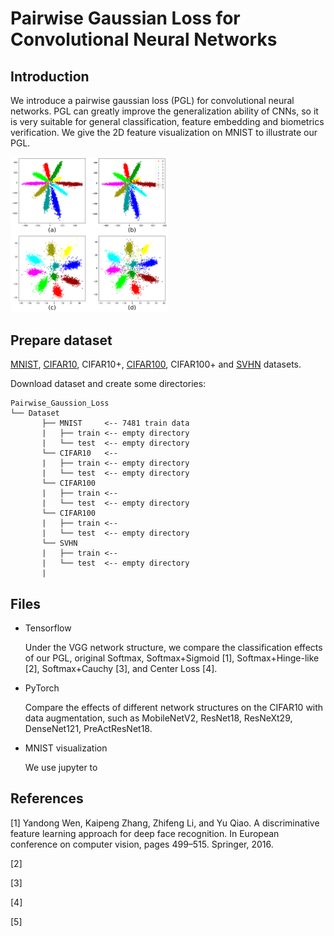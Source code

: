 # Pairwise Gaussian Loss for Convolutional Neural Networks

## Introduction

We introduce a pairwise gaussian loss (PGL) for convolutional neural networks. PGL can greatly improve the generalization ability of CNNs, so it is very suitable for general classification, feature embedding and biometrics verification. We give the 2D feature visualization on MNIST to illustrate our PGL.

<img src="image/Softmax_vs_Gloss.png" width="50%" height="50%">

## Prepare dataset

[MNIST](http://yann.lecun.com/exdb/mnist/), 
[CIFAR10](http://www.cs.toronto.edu/~kriz/cifar.html), CIFAR10+, 
[CIFAR100](http://www.cs.toronto.edu/~kriz/cifar.html), CIFAR100+ and 
[SVHN](http://ufldl.stanford.edu/housenumbers/) datasets.

Download dataset and create some directories:

```plain
Pairwise_Gaussion_Loss
└── Dataset
       ├── MNIST     <-- 7481 train data
       |   ├── train <-- empty directory
       |   └── test  <-- empty directory
       └── CIFAR10   <-- 
       |   ├── train <-- empty directory
       |   └── test  <-- empty directory
       └── CIFAR100
       |   ├── train <-- 
       |   └── test  <-- empty directory
       └── CIFAR100
       |   ├── train <-- 
       |   └── test  <-- empty directory
       └── SVHN
       |   ├── train <-- 
       |   └── test  <-- empty directory
       |
```

## Files
- Tensorflow

  Under the VGG network structure, we compare the classification effects of our PGL, original Softmax, 
  Softmax+Sigmoid [1], Softmax+Hinge-like [2], Softmax+Cauchy [3], and Center Loss [4].
   
- PyTorch

  Compare the effects of different network structures on the CIFAR10 with data augmentation, 
  such as MobileNetV2, ResNet18, ResNeXt29, DenseNet121, PreActResNet18. 
  
- MNIST visualization
  
  We use jupyter to 

## References
[1] Yandong Wen, Kaipeng Zhang, Zhifeng Li, and Yu Qiao. A discriminative feature learning approach for
deep face recognition. In European conference on computer vision, pages 499–515. Springer, 2016.

[2]

[3]

[4]

[5]
